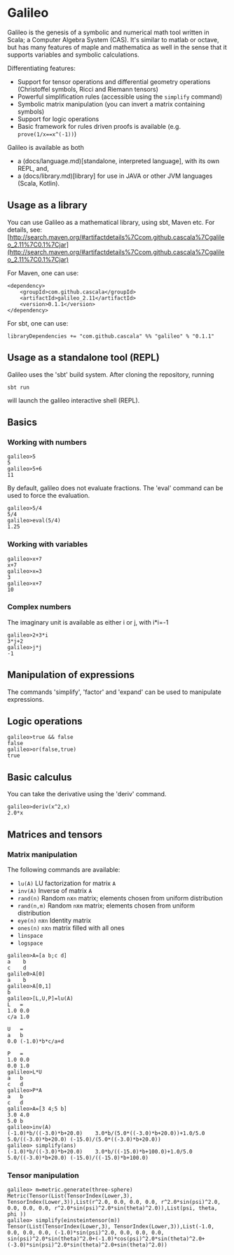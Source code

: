 # Galileo
Galileo is the genesis of a symbolic and numerical math tool written in Scala; a Computer Algebra System (CAS).
It's similar to matlab or octave, but has many features of maple and mathematica as well in the sense that it supports variables and symbolic calculations.

Differentiating features:
* Support for tensor operations and differential geometry operations (Christoffel symbols, Ricci and Riemann tensors)
* Powerful simplification rules (accessible using the `simplify` command)
* Symbolic matrix manipulation (you can invert a matrix containing symbols)
* Support for logic operations
* Basic framework for rules driven proofs is available (e.g. `prove(1/x==x^(-1))`)

Galileo is available as both
* a (docs/language.md)[standalone, interpreted language], with its own REPL, and, 
* a (docs/library.md)[library] for use in JAVA or other JVM languages (Scala, Kotlin).

## Usage as a library
You can use Galileo as a mathematical library, using sbt, Maven etc.
For details, see:
[http://search.maven.org/#artifactdetails%7Ccom.github.cascala%7Cgalileo_2.11%7C0.1%7Cjar](http://search.maven.org/#artifactdetails%7Ccom.github.cascala%7Cgalileo_2.11%7C0.1%7Cjar)

For Maven, one can use:
```
<dependency>
    <groupId>com.github.cascala</groupId>
    <artifactId>galileo_2.11</artifactId>
    <version>0.1.1</version>
</dependency>
```

For sbt, one can use:
```
libraryDependencies += "com.github.cascala" %% "galileo" % "0.1.1"
```

## Usage as a standalone tool (REPL)
Galileo uses the 'sbt' build system. After cloning the repository, running
```
sbt run
```
will launch the galileo interactive shell (REPL).

## Basics
### Working with numbers
```
galileo>5
5
galileo>5+6
11
```
By default, galileo does not evaluate fractions. The 'eval' command can be used to force the evaluation.
```
galileo>5/4
5/4
galileo>eval(5/4)
1.25
```

### Working with variables
```
galileo>x+7
x+7
galileo>x=3
3
galileo>x+7
10
```

### Complex numbers
The imaginary unit is available as either i or j, with i*i=-1
```
galileo>2+3*i
3*j+2
galileo>j*j
-1
```

## Manipulation of expressions
The commands 'simplify', 'factor' and 'expand' can be used to manipulate expressions.

## Logic operations
```
galileo>true && false
false
galileo>or(false,true)
true
```

## Basic calculus
You can take the derivative using the 'deriv' command.
```
galileo>deriv(x^2,x)
2.0*x 
```

## Matrices and tensors
### Matrix manipulation

The following commands are available:
* `lu(A)` LU factorization for matrix `A`
* `inv(A)` Inverse of matrix `A`
* `rand(n)` Random `n`x`n` matrix; elements chosen from uniform distribution
* `rand(n,m)` Random `n`x`m` matrix; elements chosen from uniform distribution 
* `eye(n)` `n`x`n` Identity matrix
* `ones(n)` `n`x`n` matrix filled with all ones
* `linspace`
* `logspace`

```
galileo>A=[a b;c d]
a    b
c    d
galile0>A[0]
a    b
galileo>A[0,1]
b
galileo>[L,U,P]=lu(A)
L	=
1.0	0.0	
c/a	1.0	

U	=
a	b	
0.0	(-1.0)*b*c/a+d	

P	=
1.0	0.0
0.0	1.0
galileo>L*U
a	b
c	d
galileo>P*A
a	b
c	d
galileo>A=[3 4;5 b]
3.0	4.0
5.0	b
galileo>inv(A)
(-1.0)*b/((-3.0)*b+20.0)	3.0*b/(5.0*((-3.0)*b+20.0))+1.0/5.0
5.0/((-3.0)*b+20.0)	(-15.0)/(5.0*((-3.0)*b+20.0))
galileo> simplify(ans)
(-1.0)*b/((-3.0)*b+20.0)	3.0*b/((-15.0)*b+100.0)+1.0/5.0
5.0/((-3.0)*b+20.0)	(-15.0)/((-15.0)*b+100.0)
```
### Tensor manipulation
```
galileo> m=metric.generate(three-sphere)
Metric(Tensor(List(TensorIndex(Lower,3), TensorIndex(Lower,3)),List(r^2.0, 0.0, 0.0, 0.0, r^2.0*sin(psi)^2.0, 0.0, 0.0, 0.0, r^2.0*sin(psi)^2.0*sin(theta)^2.0)),List(psi, theta, phi ))
galileo> simplify(einsteintensor(m))
Tensor(List(TensorIndex(Lower,3), TensorIndex(Lower,3)),List(-1.0, 0.0, 0.0, 0.0, (-1.0)*sin(psi)^2.0, 0.0, 0.0, 0.0, sin(psi)^2.0*sin(theta)^2.0+(-1.0)*cos(psi)^2.0*sin(theta)^2.0+(-3.0)*sin(psi)^2.0*sin(theta)^2.0+sin(theta)^2.0))
```
